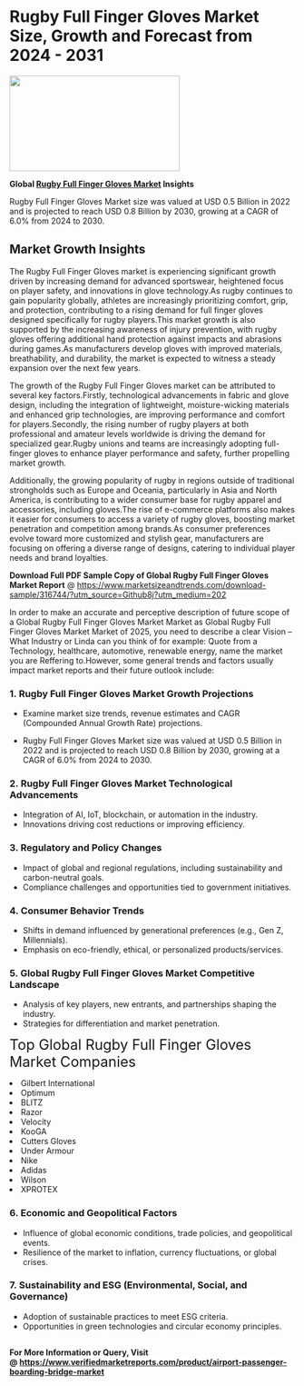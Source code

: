 <H1>Rugby Full Finger Gloves Market Size, Growth and Forecast from 2024 - 2031</H1><img class="aligncenter size-medium wp-image-584254" src="https://thirdeyenews.in/wp-content/uploads/2024/09/Global-Market-Research-300x168.jpeg" alt="" width="300" height="168" /><p><strong>Global&nbsp;<a href="https://www.marketsizeandtrends.com/download-sample/316744/?utm_source=Github8j?utm_medium=202">Rugby Full Finger Gloves Market</a> Insights</strong></p><p>Rugby Full Finger Gloves Market size was valued at USD 0.5 Billion in 2022 and is projected to reach USD 0.8 Billion by 2030, growing at a CAGR of 6.0% from 2024 to 2030.</p><p><h2>Market Growth Insights</h2> <p>The Rugby Full Finger Gloves market is experiencing significant growth driven by increasing demand for advanced sportswear, heightened focus on player safety, and innovations in glove technology.As rugby continues to gain popularity globally, athletes are increasingly prioritizing comfort, grip, and protection, contributing to a rising demand for full finger gloves designed specifically for rugby players.This market growth is also supported by the increasing awareness of injury prevention, with rugby gloves offering additional hand protection against impacts and abrasions during games.As manufacturers develop gloves with improved materials, breathability, and durability, the market is expected to witness a steady expansion over the next few years.</p> <p>The growth of the Rugby Full Finger Gloves market can be attributed to several key factors.Firstly, technological advancements in fabric and glove design, including the integration of lightweight, moisture-wicking materials and enhanced grip technologies, are improving performance and comfort for players.Secondly, the rising number of rugby players at both professional and amateur levels worldwide is driving the demand for specialized gear.Rugby unions and teams are increasingly adopting full-finger gloves to enhance player performance and safety, further propelling market growth.</p> <p>Additionally, the growing popularity of rugby in regions outside of traditional strongholds such as Europe and Oceania, particularly in Asia and North America, is contributing to a wider consumer base for rugby apparel and accessories, including gloves.The rise of e-commerce platforms also makes it easier for consumers to access a variety of rugby gloves, boosting market penetration and competition among brands.As consumer preferences evolve toward more customized and stylish gear, manufacturers are focusing on offering a diverse range of designs, catering to individual player needs and brand loyalties.</p> <p><span class=""><strong>Download Full PDF Sample Copy of Global Rugby Full Finger Gloves Market Report</strong> @ <a href="https://www.marketsizeandtrends.com/download-sample/316744/?utm_source=Github8j?utm_medium=202" target="_blank">https://www.marketsizeandtrends.com/download-sample/316744/?utm_source=Github8j?utm_medium=202</a></span></p><p>In order to make an accurate and perceptive description of future scope of a Global&nbsp;Rugby Full Finger Gloves Market Market as Global&nbsp;Rugby Full Finger Gloves Market Market of 2025, you need to describe a clear Vision &ndash; What Industry or Linda can you think of for example: Quote from a Technology, healthcare, automotive, renewable energy, name the market you are Reffering to.However, some general trends and factors usually impact market reports and their future outlook include:</p><h3>1.&nbsp;<strong>Rugby Full Finger Gloves Market Growth Projections</strong></h3><ul><li>Examine market size trends, revenue estimates and CAGR (Compounded Annual Growth Rate) projections.</li><li><p>Rugby Full Finger Gloves Market size was valued at USD 0.5 Billion in 2022 and is projected to reach USD 0.8 Billion by 2030, growing at a CAGR of 6.0% from 2024 to 2030.</p></li></ul><h3>2.&nbsp;<strong>Rugby Full Finger Gloves Market Technological Advancements</strong></h3><ul><li>Integration of AI, IoT, blockchain, or automation in the industry.</li><li>Innovations driving cost reductions or improving efficiency.</li></ul><h3>3.&nbsp;<strong>Regulatory and Policy Changes</strong></h3><ul><li>Impact of global and regional regulations, including sustainability and carbon-neutral goals.</li><li>Compliance challenges and opportunities tied to government initiatives.</li></ul><h3>4.&nbsp;<strong>Consumer Behavior Trends</strong></h3><ul><li>Shifts in demand influenced by generational preferences (e.g., Gen Z, Millennials).</li><li>Emphasis on eco-friendly, ethical, or personalized products/services.</li></ul><h3>5.&nbsp;<strong>Global Rugby Full Finger Gloves Market Competitive Landscape</strong></h3><ul><li>Analysis of key players, new entrants, and partnerships shaping the industry.</li><li>Strategies for differentiation and market penetration.</li></ul><p data-pm-slice="1 1 []"><span style="color: inherit; font-family: inherit; font-size: 25px;">Top Global Rugby Full Finger Gloves Market Companies</span></p><div class="" data-test-id=""><p><li>Gilbert International</li><li> Optimum</li><li> BLITZ</li><li> Razor</li><li> Velocity</li><li> KooGA</li><li> Cutters Gloves</li><li> Under Armour</li><li> Nike</li><li> Adidas</li><li> Wilson</li><li> XPROTEX</li></p></div><h3>6.&nbsp;<strong>Economic and Geopolitical Factors</strong></h3><ul><li>Influence of global economic conditions, trade policies, and geopolitical events.</li><li>Resilience of the market to inflation, currency fluctuations, or global crises.</li></ul><h3>7.&nbsp;<strong>Sustainability and ESG (Environmental, Social, and Governance)</strong></h3><ul><li>Adoption of sustainable practices to meet ESG criteria.</li><li>Opportunities in green technologies and circular economy principles.</li></ul><h2><strong style="font-size: 14px;">For More Information or Query, Visit @&nbsp;</strong><a style="background-color: #ffffff; font-size: 14px;" href="https://www.marketsizeandtrends.com/report/rugby-full-finger-gloves-market/" target="_blank">https://www.verifiedmarketreports.com/product/airport-passenger-boarding-bridge-market</a></h2>